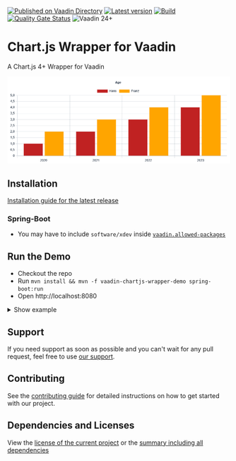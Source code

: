 [![Published on Vaadin Directory](https://img.shields.io/badge/Vaadin%20Directory-published-00b4f0?logo=vaadin)](https://vaadin.com/directory/component/vaadin-chartjs-wrapper)
[![Latest version](https://img.shields.io/maven-central/v/software.xdev/vaadin-chartjs-wrapper?logo=apache%20maven)](https://mvnrepository.com/artifact/software.xdev/vaadin-chartjs-wrapper)
[![Build](https://img.shields.io/github/actions/workflow/status/xdev-software/vaadin-chartjs-wrapper/check-build.yml?branch=develop)](https://github.com/xdev-software/vaadin-chartjs-wrapper/actions/workflows/check-build.yml?query=branch%3Adevelop)
[![Quality Gate Status](https://sonarcloud.io/api/project_badges/measure?project=xdev-software_vaadin-chartjs-wrapper&metric=alert_status)](https://sonarcloud.io/dashboard?id=xdev-software_vaadin-chartjs-wrapper)
![Vaadin 24+](https://img.shields.io/badge/Vaadin%20Platform/Flow-24+-00b4f0)

# Chart.js Wrapper for Vaadin

A Chart.js 4+ Wrapper for Vaadin

![demo](assets/demo.png)


## Installation
[Installation guide for the latest release](https://github.com/xdev-software/vaadin-chartjs-wrapper/releases/latest#Installation)

### Spring-Boot
* You may have to include ``software/xdev`` inside [``vaadin.allowed-packages``](https://vaadin.com/docs/latest/integrations/spring/configuration#configure-the-scanning-of-packages)

## Run the Demo
* Checkout the repo
* Run ``mvn install && mvn -f vaadin-chartjs-wrapper-demo spring-boot:run``
* Open http://localhost:8080

<details>
  <summary>Show example</summary>
  
  ![demo](assets/demo.avif)
</details>

## Support
If you need support as soon as possible and you can't wait for any pull request, feel free to use [our support](https://xdev.software/en/services/support).

## Contributing
See the [contributing guide](./CONTRIBUTING.md) for detailed instructions on how to get started with our project.

## Dependencies and Licenses
View the [license of the current project](LICENSE) or the [summary including all dependencies](https://xdev-software.github.io/vaadin-chartjs-wrapper/dependencies)
